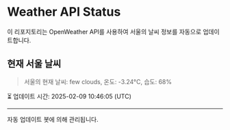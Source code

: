 
# Weather API Status

이 리포지토리는 OpenWeather API를 사용하여 서울의 날씨 정보를 자동으로 업데이트합니다.

## 현재 서울 날씨
> 서울의 현재 날씨: few clouds, 온도: -3.24°C, 습도: 68%

⏳ 업데이트 시간: 2025-02-09 10:46:05 (UTC)

---
자동 업데이트 봇에 의해 관리됩니다.
